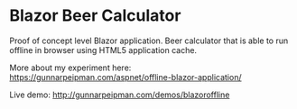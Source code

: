 # Blazor Beer Calculator

Proof of concept level Blazor application. Beer calculator that is able to run offline in browser using HTML5 application cache.

More about my experiment here: https://gunnarpeipman.com/aspnet/offline-blazor-application/

Live demo: http://gunnarpeipman.com/demos/blazoroffline
